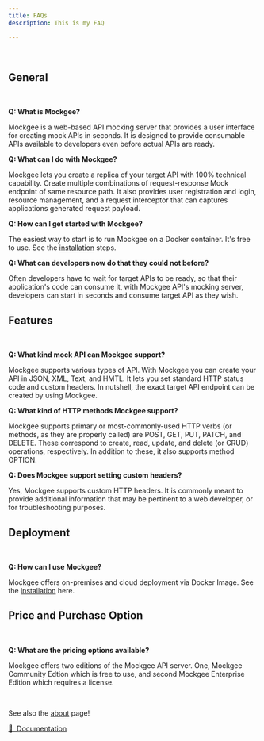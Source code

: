 ```yaml
---
title: FAQs
description: This is my FAQ

---
```


<br/>

## General 

<br/>

**Q: What is Mockgee?**

Mockgee is a web-based API mocking server that provides a user interface for creating mock APIs in seconds. It is designed to provide consumable APIs available to developers even before actual APIs are ready.

**Q: What can I do with Mockgee?**

Mockgee lets you create a replica of your target API with 100% technical capability. Create multiple combinations of request-response Mock endpoint of same resource path. It also provides user registration and login, resource management, and a request interceptor that can captures applications generated request payload.

**Q: How can I get started with Mockgee?**

The easiest way to start is to run Mockgee on a Docker container. It's free to use. See the [installation](/guide/installation) steps.

**Q: What can developers now do that they could not before?**

Often developers have to wait for target APIs to be ready, so that their application's code can consume it, with Mockgee API's mocking server, developers can start in seconds and consume target API as they wish.


## Features

<br/>

**Q: What kind mock API can Mockgee support?**

Mockgee supports various types of API. With Mockgee you can create your API in JSON, XML, Text, and HMTL. It lets you set standard HTTP status code and custom headers. In nutshell, the exact target API endpoint can be created by using Mockgee.


**Q: What kind of HTTP methods Mockgee support?**

Mockgee supports primary or most-commonly-used HTTP verbs (or methods, as they are properly called) are POST, GET, PUT, PATCH, and DELETE. These correspond to create, read, update, and delete (or CRUD) operations, respectively. In addition to these, it also supports method OPTION.

**Q: Does Mockgee support setting custom headers?**

Yes, Mockgee supports custom HTTP headers. It is commonly meant to provide additional information that may be pertinent to a web developer, or for troubleshooting purposes.


## Deployment

<br/>

**Q: How can I use Mockgee?**

Mockgee offers on-premises and cloud deployment via Docker Image. See the [installation](/guide/installation) here.


## Price and Purchase Option

<br/>

**Q: What are the pricing options available?**

Mockgee offers two editions of the Mockgee API server. One, Mockgee Community Edtion which is free to use, and second Mockgee Enterprise Edition which requires a license.



<br/>

See also the [about](/about) page!

[📖 &nbsp;Documentation](/guide/introduction)
